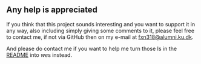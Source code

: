 ## Any help is appreciated

If you think that this project sounds interesting and you want to support it in
any way, also including simply giving some comments to it, please feel free to
contact me, if not via GitHub then on my e-mail at fxn318@alumni.ku.dk.

And please do contact me if you want to help me turn those Is in the
[README](https://github.com/mjdamgaard/openSDB/blob/master/README_longer_version.md)
into *we*s instead.
